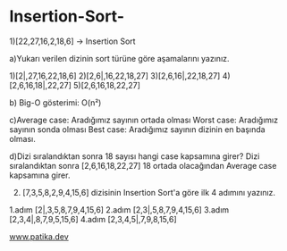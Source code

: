 # Insertion-Sort-

1)[22,27,16,2,18,6] -> Insertion Sort

a)Yukarı verilen dizinin sort türüne göre aşamalarını yazınız.

   1)[2|,27,16,22,18,6]
   2)[2,6|,16,22,18,27]
   3)[2,6,16|,22,18,27]
   4)[2,6,16,18|,22,27]
   5)[2,6,16,18,22,27]
   
 b)  Big-O gösterimi: O(n²)
 
 c)Average case: Aradığımız sayının ortada olması
 Worst case: Aradığımız sayının sonda olması
 Best case: Aradığımız sayının dizinin en başında olması.
 
 d)Dizi sıralandıktan sonra 18 sayısı hangi case kapsamına girer? 
 Dizi sıralandıktan sonra [2,6,16,18,22,27] 18 ortada olacağından Average case kapsamına girer.
 
 2) [7,3,5,8,2,9,4,15,6] dizisinin Insertion Sort'a göre ilk 4 adımını yazınız.
 
 1.adım  [2|,3,5,8,7,9,4,15,6]
 2.adım  [2,3|,5,8,7,9,4,15,6]
 3.adım  [2,3,4|,8,7,9,5,15,6]
 4.adım  [2,3,4,5|,7,9,8,15,6]
 
 www.patika.dev
 
 
